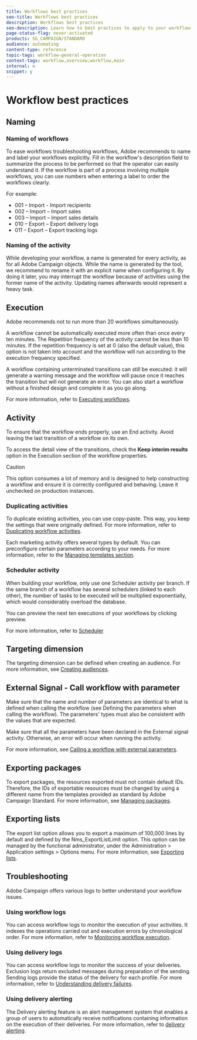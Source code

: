 ```yaml
---
title: Workflows best practices
seo-title: Workflows best practices
description: Workflows best practices
seo-description: Learn how to best practices to apply to your workflows.
page-status-flag: never-activated
products: SG_CAMPAIGN/STANDARD
audience: automating
content-type: reference
topic-tags: workflow-general-operation
context-tags: workflow,overview;workflow,main
internal: n
snippet: y
---
```


# Workflow best practices

## Naming

### Naming of workflows

To ease workflows troubleshooting workflows, Adobe recommends to name and label your workflows explicitly. Fill in the workflow's description field to summarize the process to be performed so that the operator can easily understand it.
If the workflow is part of a process involving multiple workflows, you can use numbers when entering a label to order the workflows clearly.

For example:

* 001 – Import - Import recipients
* 002 – Import – Import sales
* 003 – Import – Import sales details
* 010 – Export – Export delivery logs
* 011 – Export – Export tracking logs

### Naming of the activity

While developing your workflow, a name is generated for every activity, as for all Adobe Campaign objects. While the name is generated by the tool, we recommend to rename it with an explicit name when configuring it. By doing it later, you may interrupt the workflow because of activities using the former name of the activity. Updating names afterwards would represent a heavy task.

## Execution

Adobe recommends not to run more than 20 workflows simultaneously.

A workflow cannot be automatically executed more often than once every ten minutes.
The Repetition frequency of the activity cannot be less than 10 minutes. If the repetition frequency is set at 0 (also the default value), this option is not taken into account and the workflow will run according to the execution frequency specified.

A workflow containing unterminated transitions can still be executed: it will generate a warning message and the workflow will pause once it reaches the transition but will not generate an error. You can also start a workflow without a finished design and complete it as you go along.

For more information, refer to [Executing workflows](../executing-a-workflow.md).

## Activity

To ensure that the workflow ends properly, use an End activity. Avoid leaving the last transition of a workflow on its own.

To access the detail view of the transitions, check the **Keep interim results** option in the Execution section of the workflow properties.

>[!CAUTION]
>
> This option consumes a lot of memory and is designed to help constructing a workflow and ensure it is correctly configured and behaving. Leave it unchecked on production instances.

### Duplicating activities

To duplicate existing activities, you can use copy-paste. This way, you keep the settings that were originally defined. For more information, refer to [Duplicating workflow activities](../workflow-interface.md).

Each marketing activity offers several types by default. You can preconfigure certain parameters according to your needs. For more information, refer to the [Managing templates section](../building-a-workflow.md#configuring).

### Scheduler activity

When building your workflow, only use one Scheduler activity per branch. If the same branch of a workflow has several schedulers (linked to each other), the number of tasks to be executed will be multiplied exponentially, which would considerably overload the database.

You can preview the next ten executions of your workflows by clicking preview.

For more information, refer to [Scheduler](../scheduler.md)

## Targeting dimension

The targeting dimension can be defined when creating an audience. For more information, see [Creating audiences](../creating-audiences.md).

## External Signal - Call workflow with parameter

Make sure that the name and number of parameters are identical to what is defined when calling the workflow (see Defining the parameters when calling the workflow). The parameters' types must also be consistent with the values that are expected.

Make sure that all the parameters have been declared in the External signal activity. Otherwise, an error will occur when running the activity.

For more information, see [Calling a workflow with external parameters](../calling-a-workflow-with-external-parameters.md).

## Exporting packages

To export packages, the resources exported must not contain default IDs. Therefore, the IDs of exportable resources must be changed by using a different name from the templates provided as standard by Adobe Campaign Standard.
For more information, see [Managing packages](../managing-packages.md).

## Exporting lists

The export list option allows you to export a maximum of 100,000 lines by default and defined by the Nms_ExportListLimit option. This option can be managed by the functional administrator, under the Administration > Application settings > Options menu.
For more information, see [Exporting lists](../exporting-lists.md).

## Troubleshooting

Adobe Campaign offers various logs to better understand your workflow issues.

### Using workflow logs

You can access workflow logs to monitor the execution of your activities. It indexes the operations carried out and execution errors by chronological order.
For more information, refer to [Monitoring workflow execution](../executing-a-workflow.md#monitoring).

### Using delivery logs

You can access workflow logs to monitor the success of your deliveries. Exclusion logs return excluded messages during preparation of the sending. Sending logs provide the status of the delivery for each profile.
For more information, refer to [Understanding delivery failures](../sending/using/understanding-delivery-failures.md).

### Using delivery alerting

The Delivery alerting feature is an alert management system that enables a group of users to automatically receive notifications containing information on the execution of their deliveries.
For more information, refer to [delivery alerting](../../sending/using/receiving-alerts-when-failures-happen.md).
